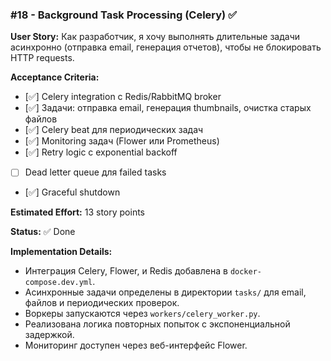 ### #18 - Background Task Processing (Celery) ✅

**User Story:**
Как разработчик, я хочу выполнять длительные задачи асинхронно (отправка email, генерация отчетов), чтобы не блокировать HTTP requests.

**Acceptance Criteria:**
- [✅] Celery integration с Redis/RabbitMQ broker
- [✅] Задачи: отправка email, генерация thumbnails, очистка старых файлов
- [✅] Celery beat для периодических задач
- [✅] Monitoring задач (Flower или Prometheus)
- [✅] Retry logic с exponential backoff
- [ ] Dead letter queue для failed tasks
- [✅] Graceful shutdown

**Estimated Effort:** 13 story points

**Status:** ✅ Done

**Implementation Details:**
- Интеграция Celery, Flower, и Redis добавлена в `docker-compose.dev.yml`.
- Асинхронные задачи определены в директории `tasks/` для email, файлов и периодических проверок.
- Воркеры запускаются через `workers/celery_worker.py`.
- Реализована логика повторных попыток с экспоненциальной задержкой.
- Мониторинг доступен через веб-интерфейс Flower.